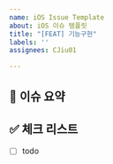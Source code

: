 ```yaml
---
name: iOS Issue Template
about: iOS 이슈 템플릿
title: "[FEAT] 기능구현"
labels: ''
assignees: CJiu01

---
```


## 🍎 이슈 요약


## ✅ 체크 리스트

- [ ] todo

